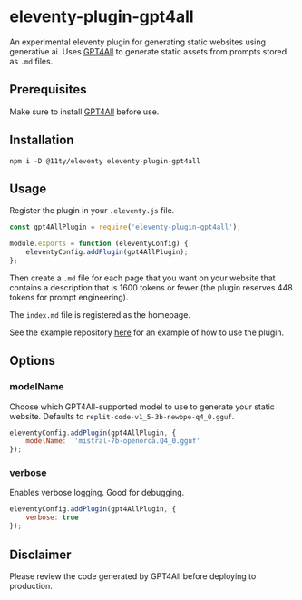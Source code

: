 # eleventy-plugin-gpt4all

An experimental eleventy plugin for generating static websites using generative ai. Uses [GPT4All](https://gpt4all.io/index.html) to generate static assets from prompts stored as `.md` files.

## Prerequisites

Make sure to install [GPT4All](https://gpt4all.io/index.html) before use.

## Installation

```shell
npm i -D @11ty/eleventy eleventy-plugin-gpt4all
```

## Usage

Register the plugin in your `.eleventy.js` file.

```js
const gpt4AllPlugin = require('eleventy-plugin-gpt4all');

module.exports = function (eleventyConfig) {
    eleventyConfig.addPlugin(gpt4AllPlugin);
};
```

Then create a `.md` file for each page that you want on your website that contains a description that is 1600 tokens or fewer (the plugin reserves 448 tokens for prompt engineering).

The `index.md` file is registered as the homepage.

See the example repository [here](https://github.com/doug-wade/eleventy-plugin-gpt4all-example) for an example of how to use the plugin.

## Options

### modelName

Choose which GPT4All-supported model to use to generate your static website. Defaults to `replit-code-v1_5-3b-newbpe-q4_0.gguf`.

```javascript
eleventyConfig.addPlugin(gpt4AllPlugin, { 
    modelName:  'mistral-7b-openorca.Q4_0.gguf'
});
```

### verbose

Enables verbose logging. Good for debugging.

```javascript
eleventyConfig.addPlugin(gpt4AllPlugin, { 
    verbose: true 
});
```

## Disclaimer

Please review the code generated by GPT4All before deploying to production.
